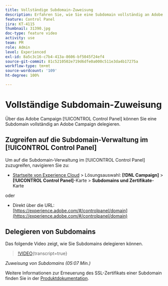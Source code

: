 ```yaml
---
title: Vollständige Subdomain-Zuweisung
description: Erfahren Sie, wie Sie eine Subdomain vollständig an Adobe Campaign delegieren.
feature: Control Panel
jira: KT-4115
thumbnail: 31390.jpg
doc-type: feature video
activity: use
team: PM
role: Admin
level: Experienced
exl-id: 8a5c3c16-c7b4-413a-8606-bf5045f24ef4
source-git-commit: 81c5210502e719d6dfe0a000c511e3da4b17275a
workflow-type: tm+mt
source-wordcount: '109'
ht-degree: 100%

---
```


# Vollständige Subdomain-Zuweisung

Über das Adobe Campaign [!UICONTROL Control Panel] können Sie eine Subdomain vollständig an Adobe Campaign delegieren.

## Zugreifen auf die Subdomain-Verwaltung im [!UICONTROL Control Panel]

Um auf die Subdomain-Verwaltung im [!UICONTROL Control Panel] zuzugreifen, navigieren Sie zu:

* [Startseite von Experience Cloud](https://experience.adobe.com/#/home) > Lösungsauswahl: **[!DNL Campaign]** > **[!UICONTROL Control Panel]**-Karte > **Subdomains und Zertifikate**-Karte


oder
* Direkt über die URL: [https://experience.adobe.com/#/controlpanel/domain](https://experience.adobe.com/#/controlpanel/domain)

## Delegieren von Subdomains

Das folgende Video zeigt, wie Sie Subdomains delegieren können.

>[!VIDEO](https://video.tv.adobe.com/v/31390?learn=on){transcript=true}

*Zuweisung von Subdomains (05:07 Min.)*

Weitere Informationen zur Erneuerung des SSL-Zertifikats einer Subdomain finden Sie in der [Produktdokumentation](https://experienceleague.adobe.com/docs/control-panel/using/subdomains-and-certificates/renewing-subdomain-certificate.html?lang=de).
